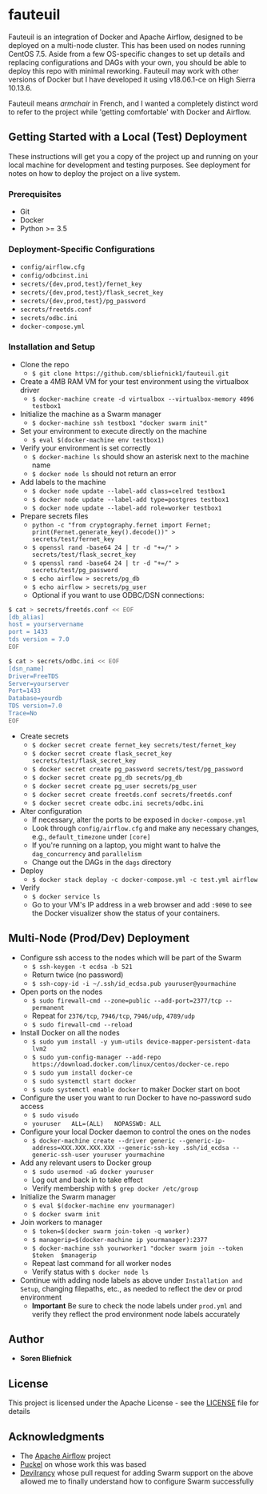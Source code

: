 # fauteuil
Fauteuil is an integration of Docker and Apache Airflow, designed to be deployed
on a multi-node cluster. This has been used on nodes running CentOS 7.5. Aside
from a few OS-specific changes to set up details and replacing configurations 
and DAGs with your own, you should be able to deploy this repo with minimal
reworking. Fauteuil may work with other versions of Docker but I have developed
it using v18.06.1-ce on High Sierra 10.13.6. 

Fauteuil means *armchair* in
French, and I wanted a completely distinct word to refer to the project while
'getting comfortable' with Docker and Airflow.

## Getting Started with a Local (Test) Deployment

These instructions will get you a copy of the project up and running on your 
local machine for development and testing purposes. See deployment for notes on 
how to deploy the project on a live system.

### Prerequisites
- Git
- Docker
- Python >= 3.5 

### Deployment-Specific Configurations 
- `config/airflow.cfg`
- `config/odbcinst.ini`
- `secrets/{dev,prod,test}/fernet_key`
- `secrets/{dev,prod,test}/flask_secret_key`
- `secrets/{dev,prod,test}/pg_password`
- `secrets/freetds.conf`
- `secrets/odbc.ini`
- `docker-compose.yml`

### Installation and Setup
- Clone the repo
  - `$ git clone https://github.com/sbliefnick1/fauteuil.git`
- Create a 4MB RAM VM for your test environment using the virtualbox driver
  - `$ docker-machine create -d virtualbox --virtualbox-memory 4096 testbox1`
- Initialize the machine as a Swarm manager
  - `$ docker-machine ssh testbox1 "docker swarm init"`
- Set your environment to execute directly on the machine
  - `$ eval $(docker-machine env testbox1)`
- Verify your environment is set correctly
  - `$ docker-machine ls` should show an asterisk next to the machine name
  - `$ docker node ls` should not return an error
- Add labels to the machine
  - `$ docker node update --label-add class=celred testbox1`
  - `$ docker node update --label-add type=postgres testbox1`
  - `$ docker node update --label-add role=worker testbox1`
- Prepare secrets files
  - `python -c "from cryptography.fernet import Fernet; 
  print(Fernet.generate_key().decode())" > secrets/test/fernet_key`
  - `$ openssl rand -base64 24 | tr -d "+=/" > secrets/test/flask_secret_key`
  - `$ openssl rand -base64 24 | tr -d "+=/" > secrets/test/pg_password`
  - `$ echo airflow > secrets/pg_db`
  - `$ echo airflow > secrets/pg_user`
  - Optional if you want to use ODBC/DSN connections:
```bash
$ cat > secrets/freetds.conf << EOF
[db_alias]
host = yourservername
port = 1433
tds version = 7.0 
EOF
```
```bash
$ cat > secrets/odbc.ini << EOF
[dsn_name]
Driver=FreeTDS
Server=yourserver
Port=1433
Database=yourdb
TDS version=7.0
Trace=No
EOF
```
- Create secrets
  - `$ docker secret create fernet_key secrets/test/fernet_key`
  - `$ docker secret create flask_secret_key secrets/test/flask_secret_key`
  - `$ docker secret create pg_password secrets/test/pg_password`
  - `$ docker secret create pg_db secrets/pg_db`  
  - `$ docker secret create pg_user secrets/pg_user`
  - `$ docker secret create freetds.conf secrets/freetds.conf`
  - `$ docker secret create odbc.ini secrets/odbc.ini`
- Alter configuration
  - If necessary, alter the ports to be exposed in `docker-compose.yml`
  - Look through `config/airflow.cfg` and make any necessary changes, e.g., 
`default_timezone` under `[core]`
  - If you're running on a laptop, you might want to halve the `dag_concurrency`
and `parallelism`
  - Change out the DAGs in the `dags` directory 
- Deploy
  - `$ docker stack deploy -c docker-compose.yml -c test.yml airflow`
- Verify
  - `$ docker service ls`
  - Go to your VM's IP address in a web browser and add `:9090` to see the 
  Docker visualizer show the status of your containers.

## Multi-Node (Prod/Dev) Deployment
- Configure ssh access to the nodes which will be part of the Swarm
  - `$ ssh-keygen -t ecdsa -b 521`
  - Return twice (no password)
  - `$ ssh-copy-id -i ~/.ssh/id_ecdsa.pub youruser@yourmachine`
- Open ports on the nodes
  - `$ sudo firewall-cmd --zone=public --add-port=2377/tcp --permanent` 
  - Repeat for `2376/tcp`, `7946/tcp`, `7946/udp`, `4789/udp`
  - `$ sudo firewall-cmd --reload`
- Install Docker on all the nodes
  - `$ sudo yum install -y yum-utils device-mapper-persistent-data lvm2`
  - `$ sudo yum-config-manager --add-repo 
  https://download.docker.com/linux/centos/docker-ce.repo`
  - `$ sudo yum install docker-ce`
  - `$ sudo systemctl start docker`
  - `$ sudo systemctl enable docker` to maker Docker start on boot
- Configure the user you want to run Docker to have no-password sudo access
  - `$ sudo visudo`
  - `youruser   ALL=(ALL)   NOPASSWD: ALL`
- Configure your local Docker daemon to control the ones on the nodes
  - `$ docker-machine create --driver generic --generic-ip-address=XXX.XXX.XXX.XXX
  --generic-ssh-key .ssh/id_ecdsa --generic-ssh-user youruser yourmachine`
- Add any relevant users to Docker group 
  - `$ sudo usermod -aG docker youruser`
  - Log out and back in to take effect
  - Verify membership with `$ grep docker /etc/group`
- Initialize the Swarm manager
  - `$ eval $(docker-machine env yourmanager)`
  - `$ docker swarm init`
- Join workers to manager
  - `$ token=$(docker swarm join-token -q worker)`
  - `$ managerip=$(docker-machine ip yourmanager):2377`
  - `$ docker-machine ssh yourworker1 "docker swarm join --token $token 
  $managerip`
  - Repeat last command for all worker nodes
  - Verify status with `$ docker node ls`
- Continue with adding node labels as above under `Installation and Setup`, 
changing filepaths, etc., as needed to reflect the dev or prod environment
  - **Important** Be sure to check the node labels under `prod.yml` and 
   verify they reflect the prod environment node labels accurately

## Author

- **Soren Bliefnick**

## License

This project is licensed under the Apache License - see the [LICENSE](LICENSE)
 file for details

## Acknowledgments

- The [Apache Airflow](https://github.com/apache/incubator-airflow) project
- [Puckel](https://github.com/puckel/docker-airflow) on whose work this was
based
- [Devilrancy](https://github.com/devilrancy) whose pull request for adding
Swarm support on the above allowed me to finally understand how to configure
Swarm successfully
